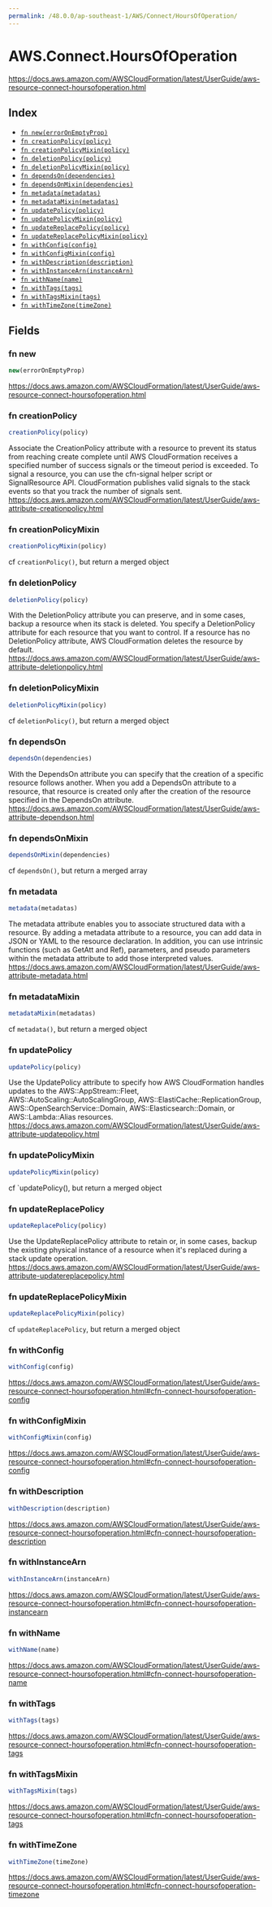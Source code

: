 ```yaml
---
permalink: /48.0.0/ap-southeast-1/AWS/Connect/HoursOfOperation/
---
```


# AWS.Connect.HoursOfOperation

https://docs.aws.amazon.com/AWSCloudFormation/latest/UserGuide/aws-resource-connect-hoursofoperation.html

## Index

* [`fn new(errorOnEmptyProp)`](#fn-new)
* [`fn creationPolicy(policy)`](#fn-creationpolicy)
* [`fn creationPolicyMixin(policy)`](#fn-creationpolicymixin)
* [`fn deletionPolicy(policy)`](#fn-deletionpolicy)
* [`fn deletionPolicyMixin(policy)`](#fn-deletionpolicymixin)
* [`fn dependsOn(dependencies)`](#fn-dependson)
* [`fn dependsOnMixin(dependencies)`](#fn-dependsonmixin)
* [`fn metadata(metadatas)`](#fn-metadata)
* [`fn metadataMixin(metadatas)`](#fn-metadatamixin)
* [`fn updatePolicy(policy)`](#fn-updatepolicy)
* [`fn updatePolicyMixin(policy)`](#fn-updatepolicymixin)
* [`fn updateReplacePolicy(policy)`](#fn-updatereplacepolicy)
* [`fn updateReplacePolicyMixin(policy)`](#fn-updatereplacepolicymixin)
* [`fn withConfig(config)`](#fn-withconfig)
* [`fn withConfigMixin(config)`](#fn-withconfigmixin)
* [`fn withDescription(description)`](#fn-withdescription)
* [`fn withInstanceArn(instanceArn)`](#fn-withinstancearn)
* [`fn withName(name)`](#fn-withname)
* [`fn withTags(tags)`](#fn-withtags)
* [`fn withTagsMixin(tags)`](#fn-withtagsmixin)
* [`fn withTimeZone(timeZone)`](#fn-withtimezone)

## Fields

### fn new

```ts
new(errorOnEmptyProp)
```

https://docs.aws.amazon.com/AWSCloudFormation/latest/UserGuide/aws-resource-connect-hoursofoperation.html

### fn creationPolicy

```ts
creationPolicy(policy)
```

Associate the CreationPolicy attribute with a resource to prevent its status from reaching create complete until AWS CloudFormation receives a specified number of success signals or the timeout period is exceeded. To signal a resource, you can use the cfn-signal helper script or SignalResource API. CloudFormation publishes valid signals to the stack events so that you track the number of signals sent. 
https://docs.aws.amazon.com/AWSCloudFormation/latest/UserGuide/aws-attribute-creationpolicy.html

### fn creationPolicyMixin

```ts
creationPolicyMixin(policy)
```

cf `creationPolicy()`, but return a merged object

### fn deletionPolicy

```ts
deletionPolicy(policy)
```

With the DeletionPolicy attribute you can preserve, and in some cases, backup a resource when its stack is deleted. You specify a DeletionPolicy attribute for each resource that you want to control. If a resource has no DeletionPolicy attribute, AWS CloudFormation deletes the resource by default. 
https://docs.aws.amazon.com/AWSCloudFormation/latest/UserGuide/aws-attribute-deletionpolicy.html

### fn deletionPolicyMixin

```ts
deletionPolicyMixin(policy)
```

cf `deletionPolicy()`, but return a merged object

### fn dependsOn

```ts
dependsOn(dependencies)
```

With the DependsOn attribute you can specify that the creation of a specific resource follows another. When you add a DependsOn attribute to a resource, that resource is created only after the creation of the resource specified in the DependsOn attribute. 
https://docs.aws.amazon.com/AWSCloudFormation/latest/UserGuide/aws-attribute-dependson.html

### fn dependsOnMixin

```ts
dependsOnMixin(dependencies)
```

cf `dependsOn()`, but return a merged array

### fn metadata

```ts
metadata(metadatas)
```

The metadata attribute enables you to associate structured data with a resource. By adding a metadata attribute to a resource, you can add data in JSON or YAML to the resource declaration. In addition, you can use intrinsic functions (such as GetAtt and Ref), parameters, and pseudo parameters within the metadata attribute to add those interpreted values. 
https://docs.aws.amazon.com/AWSCloudFormation/latest/UserGuide/aws-attribute-metadata.html

### fn metadataMixin

```ts
metadataMixin(metadatas)
```

cf `metadata()`, but return a merged object

### fn updatePolicy

```ts
updatePolicy(policy)
```

Use the UpdatePolicy attribute to specify how AWS CloudFormation handles updates to the AWS::AppStream::Fleet, AWS::AutoScaling::AutoScalingGroup, AWS::ElastiCache::ReplicationGroup, AWS::OpenSearchService::Domain, AWS::Elasticsearch::Domain, or AWS::Lambda::Alias resources. 
https://docs.aws.amazon.com/AWSCloudFormation/latest/UserGuide/aws-attribute-updatepolicy.html

### fn updatePolicyMixin

```ts
updatePolicyMixin(policy)
```

cf `updatePolicy(), but return a merged object

### fn updateReplacePolicy

```ts
updateReplacePolicy(policy)
```

Use the UpdateReplacePolicy attribute to retain or, in some cases, backup the existing physical instance of a resource when it's replaced during a stack update operation. 
https://docs.aws.amazon.com/AWSCloudFormation/latest/UserGuide/aws-attribute-updatereplacepolicy.html

### fn updateReplacePolicyMixin

```ts
updateReplacePolicyMixin(policy)
```

cf `updateReplacePolicy`, but return a merged object

### fn withConfig

```ts
withConfig(config)
```

https://docs.aws.amazon.com/AWSCloudFormation/latest/UserGuide/aws-resource-connect-hoursofoperation.html#cfn-connect-hoursofoperation-config

### fn withConfigMixin

```ts
withConfigMixin(config)
```

https://docs.aws.amazon.com/AWSCloudFormation/latest/UserGuide/aws-resource-connect-hoursofoperation.html#cfn-connect-hoursofoperation-config

### fn withDescription

```ts
withDescription(description)
```

https://docs.aws.amazon.com/AWSCloudFormation/latest/UserGuide/aws-resource-connect-hoursofoperation.html#cfn-connect-hoursofoperation-description

### fn withInstanceArn

```ts
withInstanceArn(instanceArn)
```

https://docs.aws.amazon.com/AWSCloudFormation/latest/UserGuide/aws-resource-connect-hoursofoperation.html#cfn-connect-hoursofoperation-instancearn

### fn withName

```ts
withName(name)
```

https://docs.aws.amazon.com/AWSCloudFormation/latest/UserGuide/aws-resource-connect-hoursofoperation.html#cfn-connect-hoursofoperation-name

### fn withTags

```ts
withTags(tags)
```

https://docs.aws.amazon.com/AWSCloudFormation/latest/UserGuide/aws-resource-connect-hoursofoperation.html#cfn-connect-hoursofoperation-tags

### fn withTagsMixin

```ts
withTagsMixin(tags)
```

https://docs.aws.amazon.com/AWSCloudFormation/latest/UserGuide/aws-resource-connect-hoursofoperation.html#cfn-connect-hoursofoperation-tags

### fn withTimeZone

```ts
withTimeZone(timeZone)
```

https://docs.aws.amazon.com/AWSCloudFormation/latest/UserGuide/aws-resource-connect-hoursofoperation.html#cfn-connect-hoursofoperation-timezone